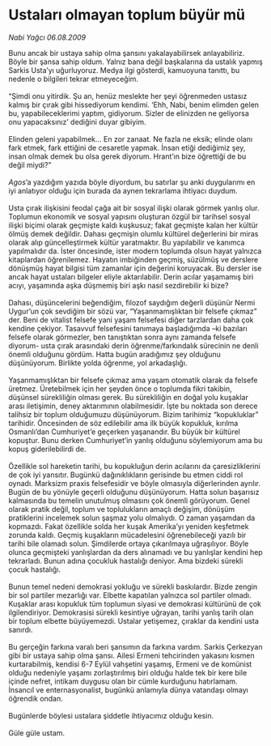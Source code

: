 # Ustaları olmayan toplum büyür mü

*Nabi Yağcı 06.08.2009*

<div class="taraf_structure_2col_1zq">
<div class="margen_n">



 <p>Bunu ancak bir ustaya sahip olma şansını yakalayabilirsek anlayabiliriz. Böyle bir şansa sahip oldum. Yalnız bana değil başkalarına da ustalık yapmış Sarkis Usta’yı uğurluyoruz. Medya ilgi gösterdi, kamuoyuna tanıttı, bu nedenle o bilgileri tekrar etmeyeceğim. <br/><br/>“Şimdi onu yitirdik. Şu an, henüz meslekte her şeyi öğrenmeden ustasız kalmış bir çırak gibi hissediyorum kendimi. ‘Ehh, Nabi, benim elimden gelen bu, yapabileceklerimi yaptım, gidiyorum. Sizler de elinizden ne geliyorsa onu yapacaksınız’ dediğini duyar gibiyim. <br/><br/>Elinden geleni yapabilmek... En zor zanaat. Ne fazla ne eksik; elinde olanı fark etmek, fark ettiğini de cesaretle yapmak. İnsan etiği dediğimiz şey, insan olmak demek bu olsa gerek diyorum. Hrant’ın bize öğrettiği de bu değil miydi?” <i><br/><br/>Agos</i>’a yazdığım yazıda böyle diyordum, bu satırlar şu anki duygularımı en iyi anlatıyor olduğu için burada da aynen tekrarlama ihtiyacı duydum. <br/><br/>Usta çırak ilişkisini feodal çağa ait bir sosyal ilişki olarak görmek yanlış olur. Toplumun ekonomik ve sosyal yapısını oluşturan özgül bir tarihsel sosyal ilişki biçimi olarak geçmişte kaldı kuşkusuz; fakat geçmişte kalan her kültür ölmüş demek değildir. Dahası geçmişin olumlu kültürel değerlerini bir miras olarak alıp güncelleştirmek kültür yaratmaktır. Bu yapılabilir ve kanımca yapılmalıdır da. İster öncesinde, ister modern toplumda olsun hayat yalnızca kitaplardan öğrenilemez. Hayatın imbiğinden geçmiş, süzülmüş ve derslere dönüşmüş hayat bilgisi tüm zamanlar için değerini koruyacak. Bu dersler ise ancak hayat ustaları bilgeler eliyle aktarılabilir. Derin acılar yaşamamış biri acıyı, yaşamında aşka düşmemiş biri aşkı nasıl sezdirebilir ki bize? <br/><br/>Dahası, düşüncelerini beğendiğim, filozof saydığım değerli düşünür Nermi Uygur’un çok sevdiğim bir sözü var, “Yaşanmamışlıktan bir felsefe çıkmaz” der. Beni de vitalist felsefe yani yaşam felsefesi diğer tarzlardan daha çok kendine çekiyor. Tasavvuf felsefesini tanımaya başladığımda –ki bazıları felsefe olarak görmezler, ben tanıştıktan sonra aynı zamanda felsefe diyorum- usta çırak arasındaki derin öğrenme/farkındalık sürecinin ne denli önemli olduğunu gördüm. Hatta bugün aradığımız şey olduğunu düşünüyorum. Birlikte yolda öğrenme, yol arkadaşlığı. <br/><br/>Yaşanmamışlıktan bir felsefe çıkmaz ama yaşam otomatik olarak da felsefe üretmez. Üretebilmek için her şeyden önce o toplumda fikri takibin, düşünsel sürekliliğin olması gerek. Bu sürekliliğin en doğal yolu kuşaklar arası iletişimin, deney aktarımının olabilmesidir. İşte bu noktada son derece talihsiz bir toplum olduğumuzu düşünüyorum. Bizim tarihimiz “kopukluklar” tarihidir. Öncesinden de söz edilebilir ama ilk büyük kopukluk, kırılma Osmanlı’dan Cumhuriyet’e geçerken yaşanandır. Bu büyük bir kültürel kopuştur. Bunu derken Cumhuriyet’in yanlış olduğunu söylemiyorum ama bu kopuş giderilebilirdi de. <br/><br/>Özellikle sol hareketin tarihi, bu kopukluğun derin acılarını da çaresizliklerini de çok iyi yansıtır. Bugünkü dağınıklıkların gerisinde bu etmen ciddi rol oynadı. Marksizm praxis felsefesidir ve böyle olmasıyla diğerlerinden ayrılır. Bugün de bu yönüyle geçerli olduğunu düşünüyorum. Hatta solun başarısız kalmasında bu temelin unutulmuş olmasını çok önemli görüyorum. Genel olarak pratik değil, toplum ve toplulukların amaçlı değişim, dönüşüm pratiklerini incelemek solun şaşmaz yolu olmalıydı. O zaman yaşamdan da kopmazdı. Fakat özellikle solda her kuşak Amerika’yı yeniden keşfetmek zorunda kaldı. Geçmiş kuşakların mücadelesini öğrenebileceği yazılı bir tarihi bile olamadı solun. Şimdilerde ortaya çıkarılmaya uğraşılıyor. Böyle olunca geçmişteki yanlışlardan da ders alınamadı ve bu yanlışlar kendini hep tekrarladı. Bunun adına çocukluk hastalığı deniyor. Ama bizdeki sürekli çocuk hastalığı. <br/><br/>Bunun temel nedeni demokrasi yokluğu ve sürekli baskılardır. Bizde zengin bir sol partiler mezarlığı var. Elbette kapatılan yalnızca sol partiler olmadı. Kuşaklar arası kopukluk tüm toplumun siyasi ve demokrasi kültürünü de çok ilgilendiriyor. Demokrasisi sürekli kesintiye uğrayan, tarihi yanlış tarih olan bir toplum elbette büyüyemezdi. Ustalar yetişemez, çıraklar da kendini usta sanırdı. <br/><br/>Bu gerçeğin farkına varalı beri şansımın da farkına vardım. Sarkis Çerkezyan gibi bir ustaya sahip olma şansı. Ailesi Ermeni tehcirinden yakasını kısmen kurtarabilmiş, kendisi 6-7 Eylül vahşetini yaşamış, Ermeni ve de komünist olduğu nedeniyle yaşamı zorlaştırılmış biri olduğu halde tek bir kere bile içinde nefret, intikam duygusu olan bir cümle kurduğunu hatırlamam. İnsancıl ve enternasyonalist, bugünkü anlamıyla dünya vatandaşı olmayı öğrendik ondan. <br/><br/>Bugünlerde böylesi ustalara şiddetle ihtiyacımız olduğu kesin. <br/><br/>Güle güle ustam.</p>
<br/>
<br/>
<br/>



<br/>


<div id="taraf_not">
</div>

</div>


</div>
